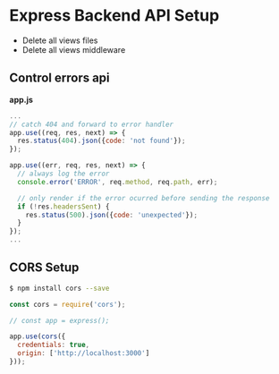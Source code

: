 # Express Backend API Setup

- Delete all views files
- Delete all views middleware

## Control errors api

__app.js__ 
```javascript
...
// catch 404 and forward to error handler
app.use((req, res, next) => {
  res.status(404).json({code: 'not found'});
});

app.use((err, req, res, next) => {
  // always log the error
  console.error('ERROR', req.method, req.path, err);

  // only render if the error ocurred before sending the response
  if (!res.headersSent) {
    res.status(500).json({code: 'unexpected'});
  }
});
...
```

## CORS Setup

```bash
$ npm install cors --save
```

```javascript
const cors = require('cors');

// const app = express();

app.use(cors({
  credentials: true,
  origin: ['http://localhost:3000']
}));

```
